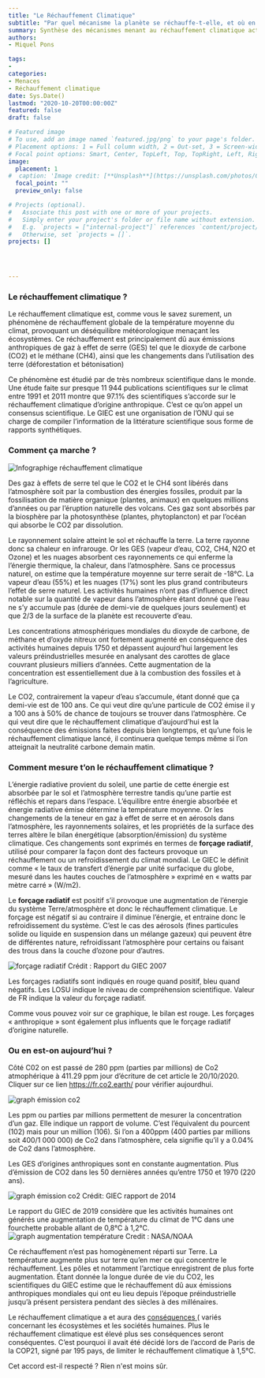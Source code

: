 ```yaml
---
title: "Le Réchauffement Climatique"
subtitle: "Par quel mécanisme la planète se réchauffe-t-elle, et où en sommes-nous aujourd'hui ? "
summary: Synthèse des mécanismes menant au réchauffement climatique actuel et de comment ces changements climatiques sont mesurées.
authors:
- Miquel Pons

tags:
- 
categories:
- Menaces
- Réchauffement climatique
date: Sys.Date()
lastmod: "2020-10-20T00:00:00Z"
featured: false
draft: false

# Featured image
# To use, add an image named `featured.jpg/png` to your page's folder.
# Placement options: 1 = Full column width, 2 = Out-set, 3 = Screen-width
# Focal point options: Smart, Center, TopLeft, Top, TopRight, Left, Right, BottomLeft, Bottom, BottomRight
image:
  placement: 1
#  caption: 'Image credit: [**Unsplash**](https://unsplash.com/photos/CpkOjOcXdUY)'
  focal_point: ""
  preview_only: false

# Projects (optional).
#   Associate this post with one or more of your projects.
#   Simply enter your project's folder or file name without extension.
#   E.g. `projects = ["internal-project"]` references `content/project/deep-learning/index.md`.
#   Otherwise, set `projects = []`.
projects: []




---
```

### Le réchauffement climatique ? 

Le réchauffement climatique est, comme vous le savez surement, un phénomène de réchauffement globale de la température moyenne du climat, provoquant un déséquilibre météorologique menaçant les écosystèmes. Ce réchauffement est principalement dû aux émissions anthropiques de gaz à effet de serre (GES) tel que le dioxyde de carbone (CO2) et le méthane (CH4), ainsi que les changements dans l’utilisation des terre (déforestation et bétonisation)

Ce phénomène est étudié par de très nombreux scientifique dans le monde. Une étude faite sur presque 11 944 publications scientifiques sur le climat entre 1991 et 2011 montre que 97.1% des scientifiques s’accorde sur le réchauffement climatique d’origine anthropique. C’est ce qu’on appel un consensus scientifique. Le GIEC est une organisation de l’ONU qui se charge de compiler l’information de la littérature scientifique sous forme de rapports synthétiques.

### Comment ça marche ?

<img class="fit-picture" 
    src="/media/infographie-RC.png"
    alt="Infographige réchauffement climatique"
    title="Réchauffement climatique E²">

Des gaz à effets de serre tel que le CO2 et le CH4 sont libérés dans l’atmosphère soit par la combustion des énergies fossiles, produit par la fossilisation de matière organique (plantes, animaux) en quelques millions d’années ou par l’éruption naturelle des volcans. Ces gaz sont absorbés par la biosphère par la photosynthèse (plantes, phytoplancton) et par l’océan qui absorbe le CO2 par dissolution.

Le rayonnement solaire atteint le sol et réchauffe la terre. La terre rayonne donc sa chaleur en infrarouge. Or les GES (vapeur d’eau, CO2, CH4, N2O et Ozone) et les nuages absorbent ces rayonnements ce qui enferme la l’énergie thermique, la chaleur, dans l’atmosphère. Sans ce processus naturel, on estime que la température moyenne sur terre serait de -18°C. 
La vapeur d’eau (55%) et les nuages (17%) sont les plus grand contributeurs l’effet de serre naturel. Les activités humaines n’ont pas d’influence direct notable sur la quantité de vapeur dans l’atmosphère étant donné que l’eau ne s’y accumule pas (durée de demi-vie de quelques jours seulement) et que 2/3 de la surface de la planète est recouverte d’eau. 

Les concentrations atmosphériques mondiales du dioxyde de carbone, de méthane et d’oxyde nitreux ont fortement augmenté en conséquence des activités humaines depuis 1750 et dépassent aujourd’hui largement les valeurs préindustrielles mesurée en analysant des carottes de glace couvrant plusieurs milliers d’années. Cette augmentation de la concentration est essentiellement due à la combustion des fossiles et à l’agriculture. 

Le CO2, contrairement la vapeur d’eau s’accumule, étant donné que ça demi-vie est de 100 ans. Ce qui veut dire qu’une particule de CO2 émise il y a 100 ans à 50% de chance de toujours se trouver dans l’atmosphère. Ce qui veut dire que le réchauffement climatique d’aujourd’hui est la conséquence des émissions faites depuis bien longtemps, et qu’une fois le réchauffement climatique lancé, il continuera quelque temps même si l’on atteignait la neutralité carbone demain matin. 


### Comment mesure t’on le réchauffement climatique ? 


L’énergie radiative provient du soleil, une partie de cette énergie est absorbée par le sol et l’atmosphère terrestre tandis qu’une partie est réfléchis et repars dans l’espace. L’équilibre entre énergie absorbée et énergie radiative émise détermine la température moyenne. Or les changements de la teneur en gaz à effet de serre et en aérosols dans l’atmosphère, les rayonnements solaires, et les propriétés de la surface des terres altère le bilan énergétique (absorption/émission) du système climatique. Ces changements sont exprimés en termes de **forçage radiatif**, utilisé pour comparer la façon dont des facteurs provoque un réchauffement ou un refroidissement du climat mondial. 
Le GIEC le définit comme « le taux de transfert d’énergie par unité surfacique du globe, mesuré dans les hautes couches de l’atmosphère » exprimé en « watts par mètre carré » (W/m2).


Le **forçage radiatif** est positif s’il provoque une augmentation de l’énergie du système Terre/atmosphère et donc le réchauffement climatique. Le forçage est négatif si au contraire il diminue l’énergie, et entraine donc le refroidissement du système. C’est le cas des aérosols (fines particules solide ou liquide en suspension dans un mélange gazeux) qui peuvent être de différentes nature, refroidissant l’atmosphère pour certains ou faisant des trous dans la couche d’ozone pour d’autres.

<img class="fit-picture" 
    src="/media/forçage radiatif.png"
    alt="forçage radiatif"
    title="Rapport du GIEC 2007">
Crédit : Rapport du GIEC 2007

Les forçages radiatifs sont indiqués en rouge quand positif, bleu quand négatifs. Les 
LOSU indique le niveau de compréhension scientifique. Valeur de FR indique la valeur du forçage radiatif.

Comme vous pouvez voir sur ce graphique, le bilan est rouge. Les forçages « anthropique » sont également plus influents que le forçage radiatif d’origine naturelle.


### Ou en est-on aujourd’hui ?
Côté C02 on est passé de 280 ppm (parties par millions) de Co2 atmophérique à 411.29 ppm jour d’écriture de cet article le 20/10/2020. Cliquer sur ce lien https://fr.co2.earth/ pour vérifier aujourdhui. 


<img class="fit-picture" 
    src="/media/CO2_emissions_vs_concentrations_1751-2019_lrg.png"
    alt="graph émission co2"
    title="NOAA">

Les ppm ou parties par millions permettent de mesurer la concentration d’un gaz. Elle indique un rapport de volume. C’est l’équivalent du pourcent (102) mais pour un million (106). Si l’on a 400ppm (400 parties par millions soit 400/1 000 000) de Co2 dans l’atmosphère, cela signifie qu’il y a 0.04% de Co2 dans l’atmosphère. 


Les GES d’origines anthropiques sont en constante augmentation. Plus d’émission de CO2 dans les 50 dernières années qu’entre 1750 et 1970 (220 ans).

<img class="fit-picture" 
    src="/media/émission anthropique mondiale 1750 2011.png"
    alt="graph émission co2"
    title="NOAA">
    Crédit: GIEC rapport de 2014


Le rapport du GIEC de 2019 considère que les activités humaines ont générés une augmentation de température du climat de 1°C dans une fourchette probable allant de 0,8°C à 1,2°C.
<img class="fit-picture" 
    src="/media/1987_yearly_temperature_anomalies_from_1880_to_2019.jpeg"
    alt="graph augmentation température"
    title="NASA/NOAA">
Credit : NASA/NOAA

Ce réchauffement n’est pas homogènement réparti sur Terre. La température augmente plus sur terre qu’en mer ce qui concentre le réchauffement. Les pôles et notamment l’arctique enregistrent de plus forte augmentation. 
Étant donnée la longue durée de vie du CO2, les scientifiques du GIEC estime que le réchauffement dû aux émissions anthropiques mondiales qui ont eu lieu depuis l’époque préindustrielle jusqu’à présent persistera pendant des siècles à des millénaires.

Le réchauffement climatique a et aura des <a href="https://ecologieetentropie.netlify.app/post/conséquences-rc"> conséquences </a>( variés concernant les écosystèmes et les sociétés humaines. Plus le réchauffement climatique est élevé plus ses conséquences seront conséquentes. C’est pourquoi il avait été décidé lors de l’accord de Paris de la COP21, signé par 195 pays, de limiter le réchauffement climatique à 1,5°C. 

Cet accord est-il respecté ? Rien n'est moins sûr.  


